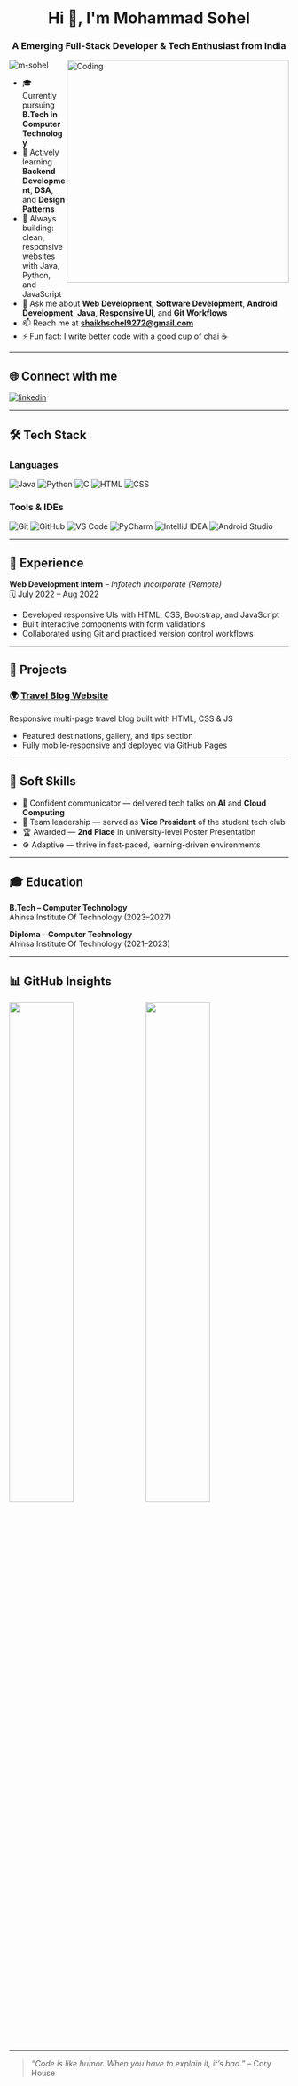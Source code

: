 <h1 align="center">Hi 👋, I'm Mohammad Sohel</h1>
<h3 align="center">A Emerging Full-Stack Developer & Tech Enthusiast from India</h3>

<img align="right" alt="Coding" width="400" src="https://cdn.dribbble.com/users/1162077/screenshots/3848914/programmer.gif" />

<p align="left"> <img src="https://komarev.com/ghpvc/?username=m-sohel&label=Profile%20views&color=0e75b6&style=flat" alt="m-sohel" /> </p>

- 🎓 Currently pursuing **B.Tech in Computer Technology**  
- 🌱 Actively learning **Backend Development**, **DSA**, and **Design Patterns**  
- 🔭 Always building: clean, responsive websites with Java, Python, and JavaScript  
- 💬 Ask me about **Web Development**, **Software Development**, **Android Development**, **Java**, **Responsive UI**, and **Git Workflows**  
- 📫 Reach me at **shaikhsohel9272@gmail.com**  
- ⚡ Fun fact: I write better code with a good cup of chai ☕

---

## 🌐 Connect with me

<p align="left">
  <a href="https://www.linkedin.com/in/mo-sohel/" target="blank"><img align="center" src="https://img.shields.io/badge/LinkedIn-blue?style=for-the-badge&logo=linkedin&logoColor=white" alt="linkedin" /></a>
</p>

---

## 🛠️ Tech Stack

### Languages  
![Java](https://img.shields.io/badge/Java-007396?style=for-the-badge&logo=java&logoColor=white)
![Python](https://img.shields.io/badge/Python-3776AB?style=for-the-badge&logo=python&logoColor=white)
![C](https://img.shields.io/badge/C-00599C?style=for-the-badge&logo=c&logoColor=white)
![HTML](https://img.shields.io/badge/HTML5-E34F26?style=for-the-badge&logo=html5&logoColor=white)
![CSS](https://img.shields.io/badge/CSS3-1572B6?style=for-the-badge&logo=css3&logoColor=white)

### Tools & IDEs  
![Git](https://img.shields.io/badge/Git-F05032?style=for-the-badge&logo=git&logoColor=white)
![GitHub](https://img.shields.io/badge/GitHub-181717?style=for-the-badge&logo=github)
![VS Code](https://img.shields.io/badge/VS_Code-007ACC?style=for-the-badge&logo=visual-studio-code&logoColor=white)
![PyCharm](https://img.shields.io/badge/PyCharm-000000?style=for-the-badge&logo=pycharm)
![IntelliJ IDEA](https://img.shields.io/badge/IntelliJ_IDEA-000000?style=for-the-badge&logo=intellijidea&logoColor=white)
![Android Studio](https://img.shields.io/badge/Android_Studio-3DDC84?style=for-the-badge&logo=android-studio)

---

## 💼 Experience

**Web Development Intern** – *Infotech Incorporate (Remote)*  
🗓️ July 2022 – Aug 2022  
- Developed responsive UIs with HTML, CSS, Bootstrap, and JavaScript  
- Built interactive components with form validations  
- Collaborated using Git and practiced version control workflows  

---

## 🚀 Projects

### 🌍 [Travel Blog Website](https://github.com/m-sohel/sohel-travel-blog)  
Responsive multi-page travel blog built with HTML, CSS & JS  
- Featured destinations, gallery, and tips section  
- Fully mobile-responsive and deployed via GitHub Pages  

---

## 🧠 Soft Skills

- 💬 Confident communicator — delivered tech talks on **AI** and **Cloud Computing**  
- 👥 Team leadership — served as **Vice President** of the student tech club  
- 🏆 Awarded — **2nd Place** in university-level Poster Presentation  
- ⚙️ Adaptive — thrive in fast-paced, learning-driven environments  

---

## 🎓 Education

**B.Tech – Computer Technology**  
Ahinsa Institute Of Technology (2023–2027)

**Diploma – Computer Technology**  
Ahinsa Institute Of Technology (2021–2023)

---

## 📊 GitHub Insights

<p align="left">
  <img width="48%" src="https://github-readme-stats.vercel.app/api?username=m-sohel&show_icons=true&theme=radical" />
  <img width="48%" src="https://github-readme-stats.vercel.app/api/top-langs/?username=m-sohel&layout=compact&theme=radical" />
</p>

---

> _“Code is like humor. When you have to explain it, it’s bad.”_ – Cory House
